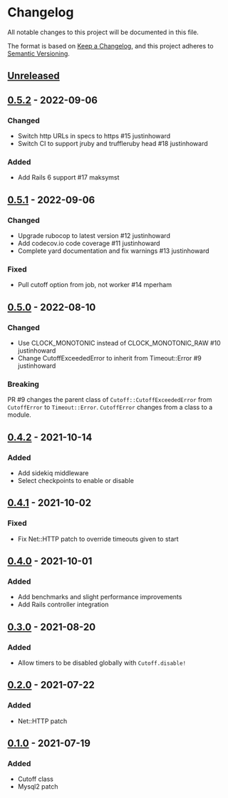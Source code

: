 # Changelog

All notable changes to this project will be documented in this file.

The format is based on [Keep a Changelog](https://keepachangelog.com/en/1.0.0/),
and this project adheres to [Semantic Versioning](https://semver.org/spec/v2.0.0.html).

## [Unreleased]

## [0.5.2] - 2022-09-06

### Changed

- Switch http URLs in specs to https #15 justinhoward
- Switch CI to support jruby and truffleruby head #18 justinhoward

### Added

- Add Rails 6 support #17 maksymst

## [0.5.1] - 2022-09-06

### Changed

- Upgrade rubocop to latest version #12 justinhoward
- Add codecov.io code coverage #11 justinhoward
- Complete yard documentation and fix warnings #13 justinhoward

### Fixed

- Pull cutoff option from job, not worker #14 mperham

## [0.5.0] - 2022-08-10

### Changed

- Use CLOCK_MONOTONIC instead of CLOCK_MONOTONIC_RAW #10 justinhoward
- Change CutoffExceededError to inherit from Timeout::Error #9 justinhoward

### Breaking

PR #9 changes the parent class of `Cutoff::CutoffExceededError` from `CutoffError`
to `Timeout::Error`. `CutoffError` changes from a class to a module.

## [0.4.2] - 2021-10-14

### Added

- Add sidekiq middleware
- Select checkpoints to enable or disable

## [0.4.1] - 2021-10-02

### Fixed

- Fix Net::HTTP patch to override timeouts given to start

## [0.4.0] - 2021-10-01

### Added

- Add benchmarks and slight performance improvements
- Add Rails controller integration

## [0.3.0] - 2021-08-20

### Added

- Allow timers to be disabled globally with `Cutoff.disable!`

## [0.2.0] - 2021-07-22

### Added

- Net::HTTP patch

## [0.1.0] - 2021-07-19

### Added

- Cutoff class
- Mysql2 patch

[Unreleased]: https://github.com/justinhoward/cutoff/compare/v0.5.2...HEAD
[0.5.2]: https://github.com/justinhoward/cutoff/compare/v0.5.1...v0.5.2
[0.5.1]: https://github.com/justinhoward/cutoff/compare/v0.5.0...v0.5.1
[0.5.0]: https://github.com/justinhoward/cutoff/compare/v0.4.2...v0.5.0
[0.4.2]: https://github.com/justinhoward/cutoff/compare/v0.4.1...v0.4.2
[0.4.1]: https://github.com/justinhoward/cutoff/compare/v0.4.0...v0.4.1
[0.4.0]: https://github.com/justinhoward/cutoff/compare/v0.3.0...v0.4.0
[0.3.0]: https://github.com/justinhoward/cutoff/compare/v0.2.0...v0.3.0
[0.2.0]: https://github.com/justinhoward/cutoff/compare/v0.1.0...v0.2.0
[0.1.0]: https://github.com/justinhoward/cutoff/releases/tag/v0.1.0
